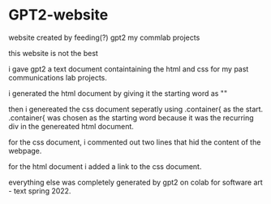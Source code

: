 # GPT2-website
website created by feeding(?) gpt2 my commlab projects 

this website is not the best

i gave gpt2 a text document containtaining the html and css for my past communications lab projects.

i generated the html document by giving it the starting word as "<html>" 
  

then i genereated the css document seperatly using .container{ as the start. .container{ was chosen as the starting word because it was the recurring div in the genereated html document. 
  
  
for the css document, i commented out two lines that hid the content of the webpage. 
  
  
for the html document i added a link to the css document.

  everything else was completely generated by gpt2 on colab for software art - text spring 2022. 
